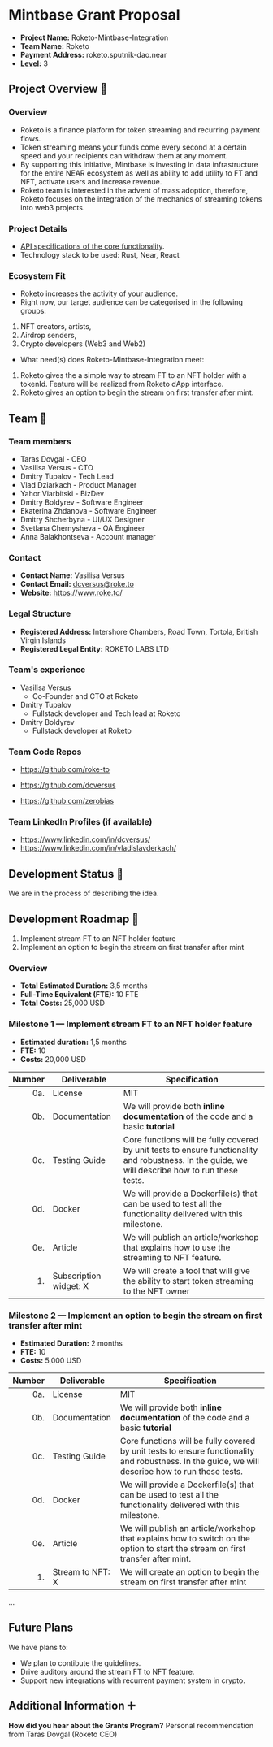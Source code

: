 # Mintbase Grant Proposal

- **Project Name:** Roketo-Mintbase-Integration
- **Team Name:** Roketo
- **Payment Address:** roketo.sputnik-dao.near
- **[Level](../README.md#level_slider-levels):** 3

## Project Overview :page_facing_up:

### Overview

- Roketo is a finance platform for token streaming and recurring payment flows.
- Token streaming means your funds come every second at a certain speed and your recipients can withdraw them at any moment.
- By supporting this initiative, Mintbase is investing in data infrastructure for the entire NEAR ecosystem as well as ability to add utility to FT and NFT, activate users and increase revenue.
- Roketo team is interested in the advent of mass adoption, therefore, Roketo focuses on the integration of the mechanics of streaming tokens into web3 projects.

### Project Details

- [API specifications of the core functionality](https://docs.roke.to/docs/Guides/how-to-use-the-contract).
- Technology stack to be used: Rust, Near, React

### Ecosystem Fit

- Roketo increases the activity of your audience.
- Right now, our target audience can be categorised in the following groups:
1. NFT creators, artists,
2. Airdrop senders,
3. Crypto developers (Web3 and Web2)
- What need(s) does Roketo-Mintbase-Integration meet:
1. Roketo gives the a simple way to stream FT to an NFT holder with a tokenId. Feature will be realized from Roketo dApp interface. 
2. Roketo gives an option to begin the stream on first transfer after mint.

## Team :busts_in_silhouette:

### Team members

- Taras Dovgal - CEO
- Vasilisa Versus - CTO
- Dmitry Tupalov - Tech Lead
- Vlad Dziarkach - Product Manager
- Yahor Viarbitski - BizDev
- Dmitry Boldyrev - Software Engineer
- Ekaterina Zhdanova - Software Engineer
- Dmitry Shcherbyna - UI/UX Designer
- Svetlana Chernysheva - QA Engineer
- Anna Balakhontseva - Account manager

### Contact

- **Contact Name:** Vasilisa Versus
- **Contact Email:** dcversus@roke.to
- **Website:** https://www.roke.to/

### Legal Structure

- **Registered Address:** Intershore Chambers, Road Town, Tortola, British Virgin Islands
- **Registered Legal Entity:** ROKETO LABS LTD

### Team's experience

- Vasilisa Versus
  - Co-Founder and CTO at Roketo
- Dmitry Tupalov
  - Fullstack developer and Tech lead at Roketo
- Dmitry Boldyrev
  - Fullstack developer at Roketo

### Team Code Repos

- https://github.com/roke-to

- https://github.com/dcversus
- https://github.com/zerobias

### Team LinkedIn Profiles (if available)

- https://www.linkedin.com/in/dcversus/
- https://www.linkedin.com/in/vladislavderkach/

## Development Status :open_book:

We are in the process of describing the idea.

## Development Roadmap :nut_and_bolt:

1) Implement stream FT to an NFT holder feature
2) Implement an option to begin the stream on first transfer after mint

### Overview

- **Total Estimated Duration:** 3,5 months
- **Full-Time Equivalent (FTE):**  10 FTE
- **Total Costs:** 25,000 USD

### Milestone 1 — Implement stream FT to an NFT holder feature

- **Estimated duration:** 1,5 months
- **FTE:**  10
- **Costs:** 20,000 USD

| Number | Deliverable | Specification |
| -----: | ----------- | ------------- |
| 0a. | License | MIT |
| 0b. | Documentation | We will provide both **inline documentation** of the code and a basic **tutorial** |
| 0c. | Testing Guide | Core functions will be fully covered by unit tests to ensure functionality and robustness. In the guide, we will describe how to run these tests. |
| 0d. | Docker | We will provide a Dockerfile(s) that can be used to test all the functionality delivered with this milestone. |
| 0e. | Article	 | We will publish an article/workshop that explains how to use the streaming to NFT feature. |
| 1. | Subscription widget: X | We will create a tool that will give the ability to start token streaming to the NFT owner |  

### Milestone 2 — Implement an option to begin the stream on first transfer after mint

- **Estimated Duration:** 2 months
- **FTE:**  10
- **Costs:** 5,000 USD

| Number | Deliverable | Specification |
| -----: | ----------- | ------------- |
| 0a. | License | MIT |
| 0b. | Documentation | We will provide both **inline documentation** of the code and a basic **tutorial** |
| 0c. | Testing Guide | Core functions will be fully covered by unit tests to ensure functionality and robustness. In the guide, we will describe how to run these tests. |
| 0d. | Docker | We will provide a Dockerfile(s) that can be used to test all the functionality delivered with this milestone. |
| 0e. | Article	 | We will publish an article/workshop that explains how to switch on the option to start the stream on first transfer after mint. |
| 1. | Stream to NFT: X | We will create an option to begin the stream on first transfer after mint |   

...
## Future Plans

We have plans to:
- We plan to contibute the guidelines.
- Drive auditory around the stream FT to NFT feature.
- Support new integrations with recurrent payment system in crypto.

## Additional Information :heavy_plus_sign:

**How did you hear about the Grants Program?** Personal recommendation from Taras Dovgal (Roketo CEO)

